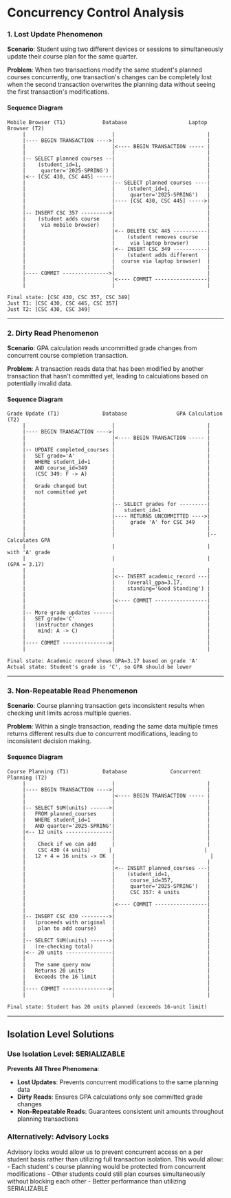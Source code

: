 # Concurrency Control Analysis

### 1. Lost Update Phenomenon

**Scenario**: Student using two different devices or sessions to simultaneously update their course plan for the same quarter.

**Problem**: When two transactions modify the same student's planned courses concurrently, one transaction's changes can be completely lost when the second transaction overwrites the planning data without seeing the first transaction's modifications.

#### Sequence Diagram

```
Mobile Browser (T1)            Database                    Laptop Browser (T2)
     |                            |                              |
     |---- BEGIN TRANSACTION ---->|                              |
     |                            |<---- BEGIN TRANSACTION ----- |
     |                            |                              |
     |-- SELECT planned courses --|                              |
     |    (student_id=1,          |                              |
     |     quarter='2025-SPRING') |                              |
     |<-- [CSC 430, CSC 445] -----|                              |
     |                            |-- SELECT planned courses ----|
     |                            |    (student_id=1,            |
     |                            |     quarter='2025-SPRING')   |
     |                            |---- [CSC 430, CSC 445] ----->|
     |                            |                              |
     |-- INSERT CSC 357 --------->|                              |
     |    (student adds course    |                              |
     |     via mobile browser)    |                              |
     |                            |<-- DELETE CSC 445 -----------|
     |                            |    (student removes course   |
     |                            |     via laptop browser)      |
     |                            |<-- INSERT CSC 349 -----------|
     |                            |    (student adds different   |
     |                            |  course via laptop browser)  |
     |                            |                              |
     |---- COMMIT --------------->|                              |
     |                            |<---- COMMIT -----------------|
     |                            |                              |
     
Final state: [CSC 430, CSC 357, CSC 349]
Just T1: [CSC 430, CSC 445, CSC 357]
Just T2: [CSC 430, CSC 349]
```

---

### 2. Dirty Read Phenomenon  

**Scenario**: GPA calculation reads uncommitted grade changes from concurrent course completion transaction.

**Problem**: A transaction reads data that has been modified by another transaction that hasn't committed yet, leading to calculations based on potentially invalid data.

#### Sequence Diagram

```
Grade Update (T1)              Database                GPA Calculation (T2)
     |                            |                              |
     |---- BEGIN TRANSACTION ---->|                              |
     |                            |<---- BEGIN TRANSACTION ----- |
     |                            |                              |
     |-- UPDATE completed_courses |                              |
     |   SET grade='A'            |                              |
     |   WHERE student_id=1       |                              |
     |   AND course_id=349        |                              |
     |   (CSC 349: F -> A)        |                              |
     |                            |                              |
     |   Grade changed but        |                              |
     |   not committed yet        |                              |
     |                            |                              |
     |                            |-- SELECT grades for ---------|
     |                            |   student_id=1               |
     |                            |---- RETURNS UNCOMMITTED ---->|
     |                            |     grade 'A' for CSC 349    |
     |                            |                              |
     |                            |                              |-- Calculates GPA
     |                            |                              |   with 'A' grade
     |                            |                              |   (GPA = 3.17)
     |                            |                              |
     |                            |<-- INSERT academic_record ---|
     |                            |    (overall_gpa=3.17,        |
     |                            |    standing='Good Standing') |
     |                            |                              |
     |                            |<---- COMMIT -----------------|
     |                            |                              |
     |-- More grade updates ------|                              |
     |   SET grade='C'            |                              |
     |   (instructor changes      |                              |
     |    mind: A -> C)           |                              |
     |                            |                              |
     |---- COMMIT --------------->|                              |
     |                            |                              |
     
Final state: Academic record shows GPA=3.17 based on grade 'A'
Actual state: Student's grade is 'C', so GPA should be lower
```

---

### 3. Non-Repeatable Read Phenomenon

**Scenario**: Course planning transaction gets inconsistent results when checking unit limits across multiple queries.

**Problem**: Within a single transaction, reading the same data multiple times returns different results due to concurrent modifications, leading to inconsistent decision making.

#### Sequence Diagram

```
Course Planning (T1)           Database              Concurrent Planning (T2)
     |                            |                              |
     |---- BEGIN TRANSACTION ---->|                              |
     |                            |<---- BEGIN TRANSACTION ----- |
     |                            |                              |
     |-- SELECT SUM(units) ------>|                              |
     |   FROM planned_courses     |                              |
     |   WHERE student_id=1       |                              |
     |   AND quarter='2025-SPRING'|                              |
     |<-- 12 units ---------------|                              |
     |                            |                              |
     |    Check if we can add     |                              |
     |    CSC 430 (4 units)      |                              |
     |   12 + 4 = 16 units -> OK  |                               |
     |                            |                              |
     |                            |<-- INSERT planned_courses ---|
     |                            |    (student_id=1,            |
     |                            |     course_id=357,           |
     |                            |     quarter='2025-SPRING')   |
     |                            |     CSC 357: 4 units         |
     |                            |                              |
     |                            |<---- COMMIT -----------------|
     |                            |                              |
     |-- INSERT CSC 430 --------->|                              |
     |   (proceeds with original  |                              |
     |    plan to add course)     |                              |
     |                            |                              |
     |-- SELECT SUM(units) ------>|                              |
     |   (re-checking total)      |                              |
     |<-- 20 units ---------------|                              |
     |                            |                              |
     |   The same query now       |                              |
     |   Returns 20 units         |                              |
     |   Exceeds the 16 limit     |                              |
     |                            |                              |
     |---- COMMIT --------------->|                              |
     |                            |                              |
     
Final state: Student has 20 units planned (exceeds 16-unit limit)
```

---

## Isolation Level Solutions

### Use Isolation Level: SERIALIZABLE

**Prevents All Three Phenomena**: 
   - **Lost Updates**: Prevents concurrent modifications to the same planning data
   - **Dirty Reads**: Ensures GPA calculations only see committed grade changes  
   - **Non-Repeatable Reads**: Guarantees consistent unit amounts throughout planning transactions

### Alternatively: Advisory Locks

Advisory locks would allow us to prevent concurrent access on a per student basis rather than utilizing full transaction isolation. This would allow:
     - Each student's course planning would be protected from concurrent modifications
     - Other students could still plan courses simultaneously without blocking each other
     - Better performance than utilizing SERIALIZABLE